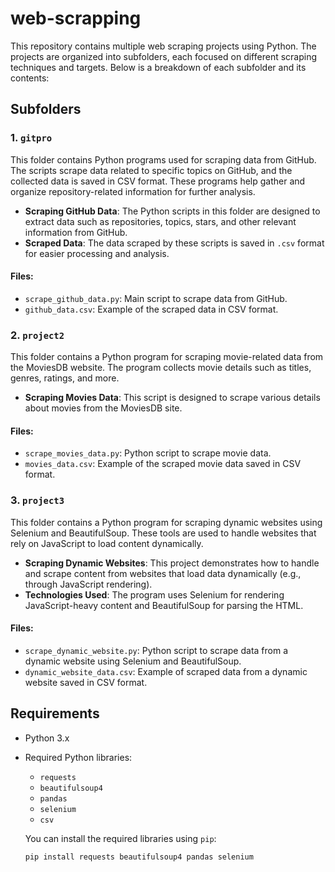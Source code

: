 # web-scrapping

This repository contains multiple web scraping projects using Python. The projects are organized into subfolders, each focused on different scraping techniques and targets. Below is a breakdown of each subfolder and its contents:

## Subfolders

### 1. `gitpro`
This folder contains Python programs used for scraping data from GitHub. The scripts scrape data related to specific topics on GitHub, and the collected data is saved in CSV format. These programs help gather and organize repository-related information for further analysis.

- **Scraping GitHub Data**: The Python scripts in this folder are designed to extract data such as repositories, topics, stars, and other relevant information from GitHub.
- **Scraped Data**: The data scraped by these scripts is saved in `.csv` format for easier processing and analysis.

#### Files:
- `scrape_github_data.py`: Main script to scrape data from GitHub.
- `github_data.csv`: Example of the scraped data in CSV format.

### 2. `project2`
This folder contains a Python program for scraping movie-related data from the MoviesDB website. The program collects movie details such as titles, genres, ratings, and more.

- **Scraping Movies Data**: This script is designed to scrape various details about movies from the MoviesDB site.

#### Files:
- `scrape_movies_data.py`: Python script to scrape movie data.
- `movies_data.csv`: Example of the scraped movie data saved in CSV format.

### 3. `project3`
This folder contains a Python program for scraping dynamic websites using Selenium and BeautifulSoup. These tools are used to handle websites that rely on JavaScript to load content dynamically.

- **Scraping Dynamic Websites**: This project demonstrates how to handle and scrape content from websites that load data dynamically (e.g., through JavaScript rendering).
- **Technologies Used**: The program uses Selenium for rendering JavaScript-heavy content and BeautifulSoup for parsing the HTML.

#### Files:
- `scrape_dynamic_website.py`: Python script to scrape data from a dynamic website using Selenium and BeautifulSoup.
- `dynamic_website_data.csv`: Example of scraped data from a dynamic website saved in CSV format.

## Requirements

- Python 3.x
- Required Python libraries:
  - `requests`
  - `beautifulsoup4`
  - `pandas`
  - `selenium`
  - `csv`
  
  You can install the required libraries using `pip`:
  ```bash
  pip install requests beautifulsoup4 pandas selenium

